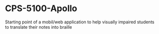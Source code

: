 # CPS-5100-Apollo
Starting point of a mobil/web application to help visually impaired students to translate their notes into braille 
